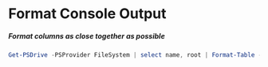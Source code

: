 # Format Console Output

##### Format columns as close together as possible

```powershell
Get-PSDrive -PSProvider FileSystem | select name, root | Format-Table -AutoSize
```

